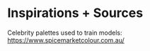# Inspirations + Sources 

Celebrity palettes used to train models: https://www.spicemarketcolour.com.au/

